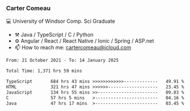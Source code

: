 ### Carter Comeau

💻 University of Windsor Comp. Sci Graduate

- ⚒️ Java / TypeScript / C / Python
- ⚙️ Angular / React / React Native / Ionic / Spring / ASP.net
- 📫 How to reach me: cartercomeau@icloud.com

<!--START_SECTION:waka-->

```txt
From: 21 October 2021 - To: 14 January 2025

Total Time: 1,371 hrs 59 mins

TypeScript       684 hrs 43 mins >>>>>>>>>>>>-------------   49.91 %
HTML             321 hrs 47 mins >>>>>>-------------------   23.45 %
JavaScript       134 hrs 55 mins >>-----------------------   09.83 %
C                57 hrs 5 mins   >------------------------   04.16 %
Java             47 hrs 17 mins  >------------------------   03.45 %
```

<!--END_SECTION:waka-->
